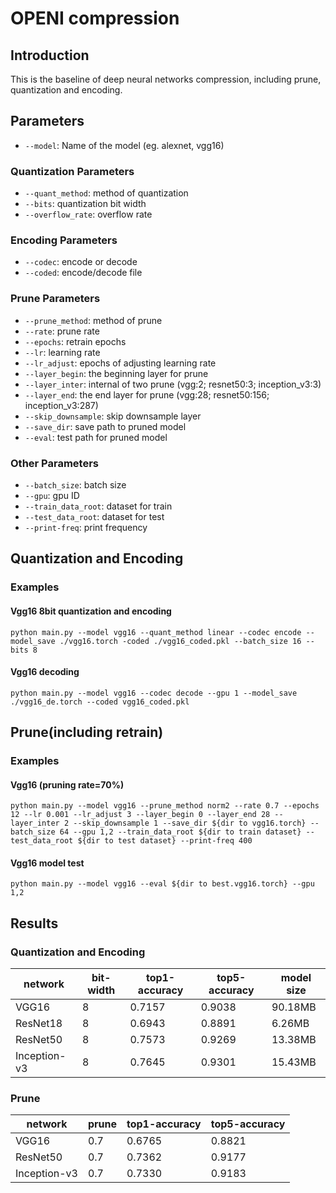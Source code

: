 # OPENI compression

## Introduction

This is the baseline of deep neural networks compression, including prune, quantization and encoding.

## Parameters

- `--model`: Name of the model (eg. alexnet, vgg16)

### Quantization Parameters
- `--quant_method`: method of quantization
- `--bits`: quantization bit width
- `--overflow_rate`: overflow rate

### Encoding Parameters
- `--codec`: encode or decode
- `--coded`: encode/decode file

### Prune Parameters
- `--prune_method`: method of prune
- `--rate`: prune rate
- `--epochs`: retrain epochs
- `--lr`: learning rate
- `--lr_adjust`: epochs of adjusting learning rate
- `--layer_begin`: the beginning layer for prune
- `--layer_inter`: internal of two prune (vgg:2; resnet50:3; inception_v3:3)
- `--layer_end`: the end layer for prune (vgg:28; resnet50:156; inception_v3:287)
- `--skip_downsample`: skip downsample layer
- `--save_dir`: save path to pruned model
- `--eval`: test path for pruned model


### Other Parameters
- `--batch_size`: batch size
- `--gpu`: gpu ID
- `--train_data_root`: dataset for train
- `--test_data_root`: dataset for test
- `--print-freq`: print frequency

## Quantization and Encoding

### Examples

#### Vgg16 8bit quantization and encoding
```shell
python main.py --model vgg16 --quant_method linear --codec encode --model_save ./vgg16.torch -coded ./vgg16_coded.pkl --batch_size 16 --bits 8
```


#### Vgg16 decoding
```shell
python main.py --model vgg16 --codec decode --gpu 1 --model_save ./vgg16_de.torch --coded vgg16_coded.pkl
```


## Prune(including retrain)

### Examples

#### Vgg16 (pruning rate=70%)
```shell
python main.py --model vgg16 --prune_method norm2 --rate 0.7 --epochs 12 --lr 0.001 --lr_adjust 3 --layer_begin 0 --layer_end 28 --layer_inter 2 --skip_downsample 1 --save_dir ${dir to vgg16.torch} --batch_size 64 --gpu 1,2 --train_data_root ${dir to train dataset} --test_data_root ${dir to test dataset} --print-freq 400
```

#### Vgg16 model test
```shell
python main.py --model vgg16 --eval ${dir to best.vgg16.torch} --gpu 1,2
```

## Results

### Quantization and Encoding
network | bit-width | top1-accuracy | top5-accuracy | model size |
--------|-----------|---------------|---------------|------------| 
VGG16 | 8 | 0.7157 | 0.9038	| 90.18MB |
ResNet18 | 8 | 0.6943 | 0.8891	| 6.26MB | 
ResNet50 | 8 | 0.7573 | 0.9269 | 13.38MB | 
Inception-v3 | 8 | 0.7645 | 0.9301 | 15.43MB | 


### Prune
network | prune | top1-accuracy | top5-accuracy |
--------|---------------|---------------|---------------|
VGG16 | 0.7 | 0.6765 | 0.8821	|
ResNet50 | 0.7 | 0.7362 | 0.9177 | 
Inception-v3 | 0.7 | 0.7330 | 0.9183 | 